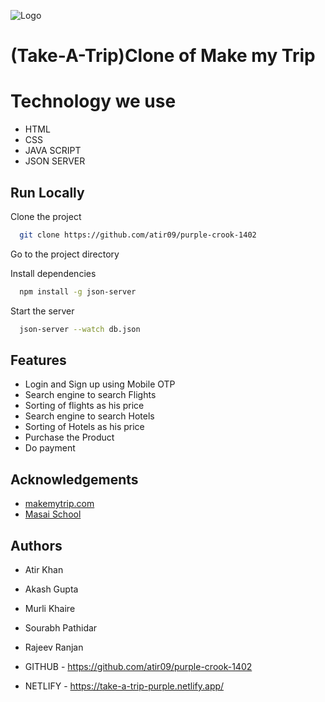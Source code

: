 
![Logo](https://imgak.mmtcdn.com/pwa_v3/pwa_hotel_assets/header/mmtLogoWhite.png)

# (Take-A-Trip)Clone of Make my Trip

# Technology we use


- HTML
- CSS
- JAVA SCRIPT
- JSON SERVER



## Run Locally

Clone the project

```bash
  git clone https://github.com/atir09/purple-crook-1402
```

Go to the project directory


Install dependencies

```bash
  npm install -g json-server
```


Start the server

```bash
  json-server --watch db.json
```




## Features

- Login and Sign up using Mobile OTP
- Search engine to search Flights
- Sorting of flights as his price
-  Search engine to search Hotels
- Sorting of Hotels as his price
- Purchase the Product
- Do payment


## Acknowledgements

 - [makemytrip.com](https://www.makemytrip.com/)
 - [Masai School](https://masaischool.com/)
  

## Authors

-  Atir Khan

- Akash Gupta

- Murli Khaire

- Sourabh Pathidar

- Rajeev Ranjan








- GITHUB - https://github.com/atir09/purple-crook-1402
- NETLIFY - https://take-a-trip-purple.netlify.app/

